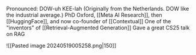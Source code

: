 Pronounced: DOW-uh KEE-lah (Originally from the Netherlands. DOW like the industrial average.)
PhD Oxford, [[Meta AI Research]], then [[HuggingFace]], and now co-founder of [[Contextual]]
One of the "inventors" of [[Retrieval-Augmented Generation]]
Gave a great CS25 talk on RAG

![[Pasted image 20240519005258.png|150]]

